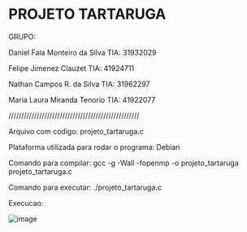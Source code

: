 # PROJETO TARTARUGA

GRUPO: 

Daniel Faia Monteiro da Silva TIA: 31932029

Felipe Jimenez Clauzet TIA: 41924711 

Nathan Campos R. da Silva TIA: 31962297 

Maria Laura Miranda Tenorio TIA: 41922077

///////////////////////////////////////////////////

Arquivo com codigo: projeto_tartaruga.c

Plataforma utilizada para rodar o programa: Debian

Comando para compilar: gcc -g -Wall -fopenmp -o projeto_tartaruga projeto_tartaruga.c

Comando para executar: ./projeto_tartaruga.c

Execucao:

![image](https://user-images.githubusercontent.com/68366383/143337825-9aed6b09-42d8-4b5c-8d54-998f87d6c1cd.png)
